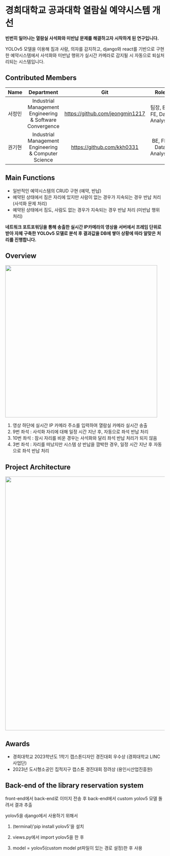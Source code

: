 # 경희대학교 공과대학 열람실 예약시스템 개선

**빈번히 일어나는 열람실 사석화와 미반납 문제를 해결하고자 시작하게 된 연구입니다.**

YOLOv5 모델을 이용해 짐과 사람, 의자를 감지하고, django와 react를 기반으로 구현한 예약시스템에서 사석화와 미반납 행위가 실시간 카메라로 감지될 시 자동으로 퇴실처리되는 시스템입니다.

## Contributed Members

| Name         | Department                                   | Git                        | Role                        |
| :--------------- | :--------------------------------------------: | :------------------------------: | :------------------------------: |
| 서정민    | Industrial Management Engineering & Software Convergence                    | https://github.com/jeongmin1217     | 팀장, BE, FE, Data Analysis |
| 권기현  | Industrial Management Engineering & Computer Science                    | https://github.com/kkh0331     | BE, FE, Data Analysis |

## Main Functions

- 일반적인 예약시스템의 CRUD 구현 (예약, 반납)
- 예약된 상태에서 짐은 자리에 있지만 사람이 없는 경우가 지속되는 경우 반납 처리 (사석화 문제 처리)
- 예약된 상태에서 짐도, 사람도 없는 경우가 지속되는 경우 반납 처리 (미반납 행위 처리)
  
**네트워크 포트포워딩을 통해 송출한 실시간 IP카메라의 영상을 서버에서 프레임 단위로 받아 자체 구축한 YOLOv5 모델로 분석 후 결과값을 DB에 쌓아 상황에 따라 알맞은 처리를 진행합니다.**

## Overview

<img src="https://github.com/LibraryDetection/.github/assets/79658037/98132ca8-024e-4dd5-b9c7-b962e102b814" style="width:30rem; height:auto;"></img>

1. 영상 하단에 실시간 IP 카메라 주소를 입력하여 열람실 카메라 실시간 송출
2. 9번 좌석 : 사석화 자리에 대해 일정 시간 지난 후, 자동으로 좌석 반납 처리
3. 10번 좌석 : 잠시 자리를 비운 경우는 사석화와 달리 좌석 반납 처리가 되지 않음
4. 3번 좌석 : 자리를 떠났지만 시스템 상 반납을 깜박한 경우, 일정 시간 지난 후 자동으로 좌석 반납 처리

## Project Architecture

<img src="https://github.com/LibraryDetection/.github/assets/79658037/e751cdd9-2e55-4651-8c4d-d7c2277488e1" align="center" style="width:50rem; height:auto;"></img>

## Awards
- 경희대학교 2023학년도 1학기 캡스톤디자인 경진대회 우수상 (경희대학교 LINC 사업단)
- 2023년 도시형소공인 집적지구 캡스톤 경진대회 장려상 (용인시산업진흥원)

## Back-end of the library reservation system

front-end에서 back-end로 이미지 전송 후 back-end에서 custom yolov5 모델 돌려서 결과 추출

yolov5을 django에서 사용하기 위해서

1. (terminal)'pip install yolov5'을 설치

2. views.py에서 import yolov5을 한 후

3. model = yolov5(custom model pt파일이 있는 경로 설정)한 후 사용
